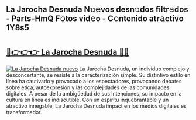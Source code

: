 ## La Jarocha Desnuda N𝚞𝚎vos desn𝚞dos filtr𝚊dos - Parts-HmQ F𝚘tos vid𝚎o - C𝚘ntenido atr𝚊ctivo 1Y8s5

# <h2><a href="http://mba0puk.tromn.icu/?c=La+Jarocha+Desnuda">🔗👉👉👉 La Jarocha Desnuda 🔗🔗</a></h2>

[![La Jarocha Desnuda nuevo](https://i.imgur.com/pEAQMta.gif)](http://mba0puk.tromn.icu/?c=La+Jarocha+Desnuda)
La Jarocha Desnuda, un individuo complejo y desconcertante, se resiste a la caracterización simple. Su distintivo estilo en línea ha cautivado y provocado a los espectadores, provocando debates sobre ética, autoexpresión y las complejidades de las comunidades digitales. A pesar de la ambigüedad de sus intenciones, su impacto en la cultura en línea es indiscutible. Con un espíritu inquebrantable y un atractivo innegable, La Jarocha Desnuda impact en los medios digitales es transformador.

